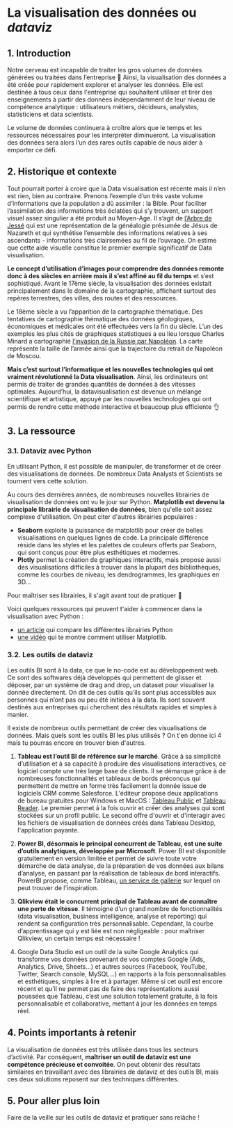 # La visualisation des données ou *dataviz*

## 1. Introduction

Notre cerveau est incapable de traiter les gros volumes de données générées ou traitées dans l’entreprise 🤯 Ainsi, la visualisation des données a été créée pour rapidement explorer et analyser les données. Elle est destinée à tous ceux dans l'entreprise qui souhaitent utiliser et tirer des enseignements à partir des données indépendamment de leur niveau de compétence analytique : utilisateurs métiers, décideurs, analystes, statisticiens et data scientists. 

Le volume de données continuera à croître alors que le temps et les ressources nécessaires pour les interpréter diminueront. La visualisation des données sera alors l’un des rares outils capable de nous aider à emporter ce défi.

## 2. Historique et contexte

Tout pourrait porter à croire que la Data visualisation est récente mais il n’en est rien, bien au contraire. Prenons l’exemple d’un très vaste volume d’informations que la population a dû assimiler : la Bible. Pour faciliter l’assimilation des informations très éclatées qui s’y trouvent, un support visuel assez singulier a été produit au Moyen-Age. Il s’agit de [l’Arbre de Jessé](https://fr.wikipedia.org/wiki/Arbre_de_Jess%C3%A9) qui est une représentation de la généalogie présumée de Jésus de Nazareth et qui synthétise l’ensemble des informations relatives à ses ascendants - informations très clairsemées au fil de l’ouvrage. On estime que cette aide visuelle constitue le premier exemple significatif de Data visualisation.

**Le concept d’utilisation d’images pour comprendre des données remonte donc à des siècles en arrière mais il s’est affiné au fil du temps** et s’est sophistiqué. Avant le 17ème siècle, la visualisation des données existait principalement dans le domaine de la cartographie, affichant surtout des repères terrestres, des villes, des routes et des ressources. 

Le 18ème siècle a vu l’apparition de la cartographie thématique. Des tentatives de cartographie thématique des données géologiques, économiques et médicales ont été effectuées vers la fin du siècle. L’un des exemples les plus cités de graphiques statistiques a eu lieu lorsque Charles Minard a cartographié [l’invasion de la Russie par Napoléon](https://fr.wikipedia.org/wiki/Charles_Joseph_Minard#/media/Fichier:Minard.png). La carte représente la taille de l’armée ainsi que la trajectoire du retrait de Napoléon de Moscou.

**Mais c’est surtout l’informatique et les nouvelles technologies qui ont vraiment révolutionné la Data visualisation**. Ainsi, les ordinateurs ont permis de traiter de grandes quantités de données à des vitesses optimales. Aujourd’hui, la datavisualisation est devenue un mélange scientifique et artistique, appuyé par les nouvelles technologies qui ont permis de rendre cette méthode interactive et beaucoup plus efficiente 👌

## 3. La ressource

### 3.1. Dataviz avec Python

En utilisant Python, il est possible de manipuler, de transformer et de créer des visualisations de données. De nombreux Data Analysts et Scientists se tournent vers cette solution.

Au cours des dernières années, de nombreuses nouvelles librairies de visualisation de données ont vu le jour sur Python. **Matplotlib est devenu la principale librairie de visualisation de données**, bien qu'elle soit assez complexe d'utilisation. On peut citer d'autres librairies populaires : 
- **Seaborn** exploite la puissance de matplotlib pour créer de belles visualisations en quelques lignes de code. La principale différence réside dans les styles et les palettes de couleurs offerts par Seaborn, qui sont conçus pour être plus esthétiques et modernes.
- **Plotly** permet la création de graphiques interactifs, mais propose aussi des visualisations difficiles à trouver dans la plupart des bibliothèques, comme les courbes de niveau, les dendrogrammes, les graphiques en 3D…

Pour maîtriser ses librairies, il s'agit avant tout de pratiquer 🤙

Voici quelques ressources qui peuvent t'aider à commencer dans la visualisation avec Python : 
- [un article](https://moncoachdata.com/blog/visualisation-de-donnees-avec-python/) qui compare les différentes librairies Python
- [une vidéo](https://www.youtube.com/watch?v=JSnb7HU8Ahs) qui te montre comment utiliser Matplotlib.


### 3.2. Les outils de dataviz

Les outils BI sont à la data, ce que le no-code est au développement web. Ce sont des softwares déjà développés qui permettent de glisser et déposer, par un système de drag and drop, un dataset pour visualiser la donnée directement. On dit de ces outils qu’ils sont plus accessibles aux personnes qui n’ont pas ou peu été initiées à la data. Ils sont souvent destinés aux entreprises qui cherchent des résultats rapides et simples à manier. 

Il existe de nombreux outils permettant de créer des visualisations de données. Mais quels sont les outils BI les plus utilisés ? On t'en donne ici 4 mais tu pourras encore en trouver bien d'autres.

1. **Tableau est l’outil BI de référence sur le marché**. Grâce à sa simplicité d’utilisation et à sa capacité à produire des visualisations interactives, ce logiciel compte une très large base de clients. Il se démarque grâce à de nombreuses fonctionnalités et tableaux de bords préconçus qui permettent de mettre en forme très facilement la donnée issue de logiciels CRM comme Salesforce. L'éditeur propose deux applications de bureau gratuites pour Windows et MacOS : [Tableau Public](https://www.tableau.com/fr-fr/community/public) et [Tableau Reader](https://www.tableau.com/fr-fr/products/reader). Le premier permet à la fois ouvrir et créer des analyses qui sont stockées sur un profil public. Le second offre d'ouvrir et d'interagir avec les fichiers de visualisation de données créés dans Tableau Desktop, l'application payante.

2. **Power BI, désormais le principal concurrent de Tableau, est une suite d’outils analytiques, développée par Microsoft**. Power BI est disponible gratuitement en version limitée et permet de suivre toute votre démarche de data analyse, de la préparation de vos données aux bilans d’analyse, en passant par la réalisation de tableaux de bord interactifs. PowerBI propose, comme Tableau, [un service de gallerie](https://community.powerbi.com/t5/Data-Stories-Gallery/bd-p/DataStoriesGallery) sur lequel on peut trouver de l'inspiration.

3. **Qlikview était le concurrent principal de Tableau avant de connaître une perte de vitesse**. Il témoigne d’un grand nombre de fonctionnalités (data visualisation, business intelligence, analyse et reporting) qui rendent sa configuration très personnalisable. Cependant, la courbe d’apprentissage qui y est liée est non négligeable : pour maîtriser Qlikview, un certain temps est nécessaire !

4. Google Data Studio est un outil de la suite Google Analytics qui transforme vos données provenant de vos comptes Google (Ads, Analytics, Drive, Sheets…) et autres sources (Facebook, YouTube, Twitter, Search console, MySQL...) en rapports à la fois personnalisables et esthétiques, simples à lire et à partager. Même si cet outil est encore récent et qu’il ne permet pas de faire des représentations aussi poussées que Tableau, c’est une solution totalement gratuite, à la fois personnalisable et collaborative, mettant à jour les données en temps réel. 

## 4. Points importants à retenir
La visualisation de données est très utilisée dans tous les secteurs d’activité. Par conséquent, **maîtriser un outil de dataviz est une compétence précieuse et convoitée**. On peut obtenir des résultats similaires en travaillant avec des librairies de dataviz et des outils BI, mais ces deux solutions reposent sur des techniques différentes.

## 5. Pour aller plus loin
Faire de la veille sur les outils de dataviz et pratiquer sans relâche !
